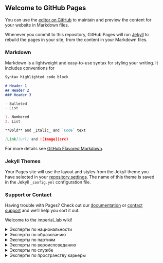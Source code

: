 ## Welcome to GitHub Pages

You can use the [editor on GitHub](https://github.com/lifeisdream/imperial_lab/edit/master/index.md) to maintain and preview the content for your website in Markdown files.

Whenever you commit to this repository, GitHub Pages will run [Jekyll](https://jekyllrb.com/) to rebuild the pages in your site, from the content in your Markdown files.

### Markdown

Markdown is a lightweight and easy-to-use syntax for styling your writing. It includes conventions for

```markdown
Syntax highlighted code block

# Header 1
## Header 2
### Header 3

- Bulleted
- List

1. Numbered
2. List

**Bold** and _Italic_ and `Code` text

[Link](url) and ![Image](src)
```

For more details see [GitHub Flavored Markdown](https://guides.github.com/features/mastering-markdown/).

### Jekyll Themes

Your Pages site will use the layout and styles from the Jekyll theme you have selected in your [repository settings](https://github.com/lifeisdream/imperial_lab/settings). The name of this theme is saved in the Jekyll `_config.yml` configuration file.

### Support or Contact

Having trouble with Pages? Check out our [documentation](https://help.github.com/categories/github-pages-basics/) or [contact support](https://github.com/contact) and we’ll help you sort it out.



Welcome to the imperial_lab wiki!

<details>
<summary>Эксперты по национальности</summary>

русский | казах | еврей | поляк | француз | немец
---|---|---|---|---|---|
|[Баранов](https://github.com/lifeisdream/imperial_lab/wiki/Баранов)|[Букейханов](https://github.com/lifeisdream/imperial_lab/wiki/Букейханов)|[Бронштейн](https://github.com/lifeisdream/imperial_lab/wiki/Бронштейн)|[Волк](https://github.com/lifeisdream/imperial_lab/wiki/Волк)|[Дюжарден](https://github.com/lifeisdream/imperial_lab/wiki/Дюжарден)|[Крафт](https://github.com/lifeisdream/imperial_lab/wiki/Крафт)
|[Васильчиков](https://github.com/lifeisdream/imperial_lab/wiki/Васильчиков)||[Гурвич](https://github.com/lifeisdream/imperial_lab/wiki/Гурвич)|[Галинский](https://github.com/lifeisdream/imperial_lab/wiki/Галинский)||
|[Коншин](https://github.com/lifeisdream/imperial_lab/wiki/Коншин)||[Кроль](https://github.com/lifeisdream/imperial_lab/wiki/Кроль)|[Гижинский](https://github.com/lifeisdream/imperial_lab/wiki/Гижинский)||
||||[Гружевский](https://github.com/lifeisdream/imperial_lab/wiki/Гружевский)||
||||[Дивиш](https://github.com/lifeisdream/imperial_lab/wiki/Дивиш)||
||||[Жилинский](https://github.com/lifeisdream/imperial_lab/wiki/Жилинский)||
||||[Карпович](https://github.com/lifeisdream/imperial_lab/wiki/Карпович)||
||||[Климашевский](https://github.com/lifeisdream/imperial_lab/wiki/Климашевский)||
||||[Кохлевский](https://github.com/lifeisdream/imperial_lab/wiki/Кохлевский)||
||||[Крживицкий](https://github.com/lifeisdream/imperial_lab/wiki/Крживицкий)||
||||[Кублицкий-Пиоттух](https://github.com/lifeisdream/imperial_lab/wiki/Кублицкий-Пиоттух)||
||||[Курковский](https://github.com/lifeisdream/imperial_lab/wiki/Курковский)||
||||[Лисовский](https://github.com/lifeisdream/imperial_lab/wiki/Лисовский)||
||||[Лубны-Герцык](https://github.com/lifeisdream/imperial_lab/wiki/Лубны-Герцык)||
||||[Лыщинский](https://github.com/lifeisdream/imperial_lab/wiki/Лыщинский)||
||||[Михайловский](https://github.com/lifeisdream/imperial_lab/wiki/Михайловский)||
||||[Окулич](https://github.com/lifeisdream/imperial_lab/wiki/Окулич)||
||||[Оношко](https://github.com/lifeisdream/imperial_lab/wiki/Оношко)||
||||[Пиглевский](https://github.com/lifeisdream/imperial_lab/wiki/Пиглевский)||
||||[Ржечицкий](https://github.com/lifeisdream/imperial_lab/wiki/Ржечицкий)||
||||[Родзевич](https://github.com/lifeisdream/imperial_lab/wiki/Родзевич)||
||||[Сборовский](https://github.com/lifeisdream/imperial_lab/wiki/Сборовский)||
||||[Серошевский](https://github.com/lifeisdream/imperial_lab/wiki/Серошевский)||
||||[Станкевич](https://github.com/lifeisdream/imperial_lab/wiki/Станкевич)||
||||[Старычевский](https://github.com/lifeisdream/imperial_lab/wiki/Старычевский)||
||||[Шадзевич](https://github.com/lifeisdream/imperial_lab/wiki/Шадзевич)||
||||[Юхневич](https://github.com/lifeisdream/imperial_lab/wiki/Юхневич)||
</details>

<details>
<summary>Эксперты по образованию</summary>

 *** 


<details>
<summary>Московский университет</summary>

* [Балкашин](https://github.com/lifeisdream/imperial_lab/wiki/Балкашин)
* [Коншин](https://github.com/lifeisdream/imperial_lab/wiki/Коншин) (медицинский факультет) 
* [Глинка](https://github.com/lifeisdream/imperial_lab/wiki/Глинка) (юридический ф-т) 
* [Воропонов](https://github.com/lifeisdream/imperial_lab/wiki/Воропонов) (юридический ф-т) 
* [Куломзин](https://github.com/lifeisdream/imperial_lab/wiki/Куломзин) (юридический ф-т) 
* [Уманец](https://github.com/lifeisdream/imperial_lab/wiki/Уманец) (юридический ф-т) 
* [Успенский](https://github.com/lifeisdream/imperial_lab/wiki/Успенский) (юридический ф-т (не закончил)) 
* [Лубны-Герцык](https://github.com/lifeisdream/imperial_lab/wiki/Лубны-Герцык) (естественное отд., экономическое отделение) 
* [Дорогостайский](https://github.com/lifeisdream/imperial_lab/wiki/Дорогостайский) (естественное отделение физ.-мат. Ф-т) 
</details><details>
<summary>Санкт-Петербургский университет</summary>

* [Романов](https://github.com/lifeisdream/imperial_lab/wiki/Романов) (юридический ф-т) 
* [Дедлов (Кигн)](https://github.com/lifeisdream/imperial_lab/wiki/Дедлов (Кигн)) (Юридический факультет) 
* [Вериго](https://github.com/lifeisdream/imperial_lab/wiki/Вериго) (физ.-мат. Ф-т) 
* [Дорожинский](https://github.com/lifeisdream/imperial_lab/wiki/Дорожинский) (Юридический факультет) 
* [Гурвич](https://github.com/lifeisdream/imperial_lab/wiki/Гурвич)
* [Гинс](https://github.com/lifeisdream/imperial_lab/wiki/Гинс)
* [Гружевский](https://github.com/lifeisdream/imperial_lab/wiki/Гружевский) (курс естественных наук) 
* [Васильчиков](https://github.com/lifeisdream/imperial_lab/wiki/Васильчиков) (юридический ф-т) 
* [Кривошеин](https://github.com/lifeisdream/imperial_lab/wiki/Кривошеин) (юридический ф-т) 
* [Кауфман](https://github.com/lifeisdream/imperial_lab/wiki/Кауфман) (Юридический факультет; магистратура в Московском университете) 
* [Тхоржевский](https://github.com/lifeisdream/imperial_lab/wiki/Тхоржевский) (юридический ф-т) 
* [Клеменц](https://github.com/lifeisdream/imperial_lab/wiki/Клеменц) (физ.-мат. ф-т) 
* [Головачев](https://github.com/lifeisdream/imperial_lab/wiki/Головачев) (юридический ф-т) 
* [Успенский](https://github.com/lifeisdream/imperial_lab/wiki/Успенский) (юридический ф-т (не закончил)) 
* [Буссе](https://github.com/lifeisdream/imperial_lab/wiki/Буссе) (физ-мат. Ф-т) 
* [Сувчинский](https://github.com/lifeisdream/imperial_lab/wiki/Сувчинский) (юридический ф-т) 
* [Зверев](https://github.com/lifeisdream/imperial_lab/wiki/Зверев)
* [Кублицкий-Пиоттух](https://github.com/lifeisdream/imperial_lab/wiki/Кублицкий-Пиоттух) (юридический ф-т) 
</details><details>
<summary>Варшавский университет</summary>

* [Новомбергский](https://github.com/lifeisdream/imperial_lab/wiki/Новомбергский)
* [Жебровский](https://github.com/lifeisdream/imperial_lab/wiki/Жебровский)
</details><details>
<summary>Казанский университет</summary>

* [Клеменц](https://github.com/lifeisdream/imperial_lab/wiki/Клеменц) (физ.-мат. ф-т) 
* [Поплавский](https://github.com/lifeisdream/imperial_lab/wiki/Поплавский) (естественное отделение физ.-мат. Ф-т) 
* [Баранов](https://github.com/lifeisdream/imperial_lab/wiki/Баранов) (естественное отделение физ.-мат. Ф-т) 
</details><details>
<summary>Томский университет</summary>

* [Нагнибеда](https://github.com/lifeisdream/imperial_lab/wiki/Нагнибеда) (с 1908, юр. Фак) 
* [Кокоулин](https://github.com/lifeisdream/imperial_lab/wiki/Кокоулин) (медицинский ф-т) 
</details><details>
<summary>Академия Генерального штаба</summary>

* [Попов](https://github.com/lifeisdream/imperial_lab/wiki/Попов)
</details><details>
<summary>Кадетский корпус</summary>

* [Гейнс](https://github.com/lifeisdream/imperial_lab/wiki/Гейнс) (Академия Генерального штаба (до 1865)) 
* [Цитович](https://github.com/lifeisdream/imperial_lab/wiki/Цитович) (Военная академия) 
</details><details>
<summary>Духовная академия</summary>

* [Похилевич](https://github.com/lifeisdream/imperial_lab/wiki/Похилевич)
</details><details>
<summary>Духовная семинария</summary>

* [Трегубов](https://github.com/lifeisdream/imperial_lab/wiki/Трегубов)
* [Нагнибеда](https://github.com/lifeisdream/imperial_lab/wiki/Нагнибеда) (Полтавская духовная семинария) 
* [Кокоулин](https://github.com/lifeisdream/imperial_lab/wiki/Кокоулин) (Иркутская) 
</details><details>
<summary>Археологический институт</summary>

* [Крафт](https://github.com/lifeisdream/imperial_lab/wiki/Крафт)
</details><details>
<summary>Технические институты / Том. Тех. Ин-т</summary>

* [Поплавский](https://github.com/lifeisdream/imperial_lab/wiki/Поплавский) (горное отделение Томского технологического ин-та) 
</details><details>
<summary>Медицинские и ветеринарные институты</summary>

* [Чудновский](https://github.com/lifeisdream/imperial_lab/wiki/Чудновский) (Медико-хирургическая академия (СПб)) 
* [Гурвич](https://github.com/lifeisdream/imperial_lab/wiki/Гурвич)
</details><details>
<summary>Сельскохозяйственные и лесные институты (академии)</summary>

* [Чермак](https://github.com/lifeisdream/imperial_lab/wiki/Чермак) (Петровская земледельческая академия) 
* [Букейханов](https://github.com/lifeisdream/imperial_lab/wiki/Букейханов) (Омское техническое училище) 
* [Скалозубов](https://github.com/lifeisdream/imperial_lab/wiki/Скалозубов) (Петровская зем. И лес. Академия в Москве) 
* [Александровский](https://github.com/lifeisdream/imperial_lab/wiki/Александровский) (Ново-Александровский сх институт) 
* [Добецкий](https://github.com/lifeisdream/imperial_lab/wiki/Добецкий) (3 курса после 1927) 
* [Агроскин](https://github.com/lifeisdream/imperial_lab/wiki/Агроскин) (г. Горки, землеустроительный ф-т; СибАКа Омск) 
* [Агроскин](https://github.com/lifeisdream/imperial_lab/wiki/Агроскин) (Белорусская сх академия) 
* [Гауэнштейн](https://github.com/lifeisdream/imperial_lab/wiki/Гауэнштейн) (Петровско-Разумовская сх академия, Лесная академия в Германии) 
* [Кокоулин](https://github.com/lifeisdream/imperial_lab/wiki/Кокоулин) (Пг лесной ин-т) 
</details><details>
<summary>Гимназия</summary>

* [Ядринцев](https://github.com/lifeisdream/imperial_lab/wiki/Ядринцев) (вольнослушатель Санкт-Петербургского университета) 
* [Серошевский](https://github.com/lifeisdream/imperial_lab/wiki/Серошевский)
</details><details>
<summary>Землемерное училище</summary>

* [Седельников](https://github.com/lifeisdream/imperial_lab/wiki/Седельников) (Уфимское землемерное училище) 
</details><details>
<summary>Институт инженеров путей сообщения</summary>

* [Астырев](https://github.com/lifeisdream/imperial_lab/wiki/Астырев)
</details><details>
<summary>Демидовский юридический лицей</summary>

* [Гурвич](https://github.com/lifeisdream/imperial_lab/wiki/Гурвич)
</details><details>
<summary>Военные училища</summary>

* [Лыкошин](https://github.com/lifeisdream/imperial_lab/wiki/Лыкошин) (Павловское военное училище) 
* [Попов](https://github.com/lifeisdream/imperial_lab/wiki/Попов)
</details><details>
<summary>Горное училище</summary>

* [Арцишевский](https://github.com/lifeisdream/imperial_lab/wiki/Арцишевский) (Барнаульское окружное горное училище) 
</details><details>
<summary>Курсы при губернской чертежной</summary>

* [Здзеховский](https://github.com/lifeisdream/imperial_lab/wiki/Здзеховский)
* [Бронштейн](https://github.com/lifeisdream/imperial_lab/wiki/Бронштейн) (при забайкальской обл. чертежной) 
</details><details>
<summary>Городское трехклассное училище</summary>

* [Дорожинский](https://github.com/lifeisdream/imperial_lab/wiki/Дорожинский) (Виленское) 
</details><details>
<summary>Политехнические курсы</summary>

* [Зембицкий](https://github.com/lifeisdream/imperial_lab/wiki/Зембицкий) (СП политехнические курсы Шуммера) 
</details><details>
<summary>Горный институт</summary>

* [Сборовский](https://github.com/lifeisdream/imperial_lab/wiki/Сборовский) (Горный институт имп. Екатерины II СПб.) 
</details><details>
<summary>Земледельческие / земельные училища</summary>

* [Биллевич](https://github.com/lifeisdream/imperial_lab/wiki/Биллевич) (Казанское зем. Училище) 
* [Верниковский](https://github.com/lifeisdream/imperial_lab/wiki/Верниковский) (Уфимское) 
</details><details>
<summary>Юрьевский университет</summary>

* [Нагнибеда](https://github.com/lifeisdream/imperial_lab/wiki/Нагнибеда) (юр.фак) 
</details><details>
<summary>Берлинский университет</summary>

* [Новомбергский](https://github.com/lifeisdream/imperial_lab/wiki/Новомбергский)
</details><details>
<summary>Геттингенский университет</summary>

* [Новомбергский](https://github.com/lifeisdream/imperial_lab/wiki/Новомбергский)
</details><details>
<summary>Тюбенгенский университет</summary>

* [Новомбергский](https://github.com/lifeisdream/imperial_lab/wiki/Новомбергский)
</details><details>
<summary>Реальное училище</summary>

* [Петров](https://github.com/lifeisdream/imperial_lab/wiki/Петров)
* [Поплавский](https://github.com/lifeisdream/imperial_lab/wiki/Поплавский) (Томское реальное училище) 
</details><details>
<summary>Политехнический институт</summary>

* [Петров](https://github.com/lifeisdream/imperial_lab/wiki/Петров) (Санкт-Петербургский, экономическое отделение) 
</details><details>
<summary>Киевский университет</summary>

* [Романов](https://github.com/lifeisdream/imperial_lab/wiki/Романов) (юридический ф-т) 
</details><details>
<summary>Императорское училище правоведения</summary>

* [Савич](https://github.com/lifeisdream/imperial_lab/wiki/Савич)
</details><details>
<summary>Казанский университет</summary>

* [Клеменц](https://github.com/lifeisdream/imperial_lab/wiki/Клеменц) (физ.-мат. ф-т) 
* [Поплавский](https://github.com/lifeisdream/imperial_lab/wiki/Поплавский) (естественное отделение физ.-мат. Ф-т) 
* [Баранов](https://github.com/lifeisdream/imperial_lab/wiki/Баранов) (естественное отделение физ.-мат. Ф-т) 
</details><details>
<summary>Новороссийский университет</summary>

* [Кроль](https://github.com/lifeisdream/imperial_lab/wiki/Кроль) (юридический ф-т) 
</details><details>
<summary>Горы-горецкие землемерные-таксаторские классы</summary>

* [Августовский](https://github.com/lifeisdream/imperial_lab/wiki/Августовский)
* [Варпаховский](https://github.com/lifeisdream/imperial_lab/wiki/Варпаховский)
</details><details>
<summary>Императорский Александровский лицей</summary>

* [Татищев](https://github.com/lifeisdream/imperial_lab/wiki/Татищев)
</details><details>
<summary>Казанская центральная крещестко-татарская школа</summary>

* [Елисеев](https://github.com/lifeisdream/imperial_lab/wiki/Елисеев)
</details><details>
<summary>Казанская (инородческая) учительская семинария</summary>

* [Елисеев](https://github.com/lifeisdream/imperial_lab/wiki/Елисеев)
</details><details>
<summary>Миссионерские курсы при Казанской духовной академи</summary>

* [Елисеев](https://github.com/lifeisdream/imperial_lab/wiki/Елисеев)
</details><details>
<summary>Духовное училище</summary>

* [Попов](https://github.com/lifeisdream/imperial_lab/wiki/Попов)
</details></details>

<details>
<summary>Эксперты по партиям</summary>

 *** 


<details>
<summary>Народная воля</summary>

* [Гауэнштейн](https://github.com/lifeisdream/imperial_lab/wiki/Гауэнштейн)
</details><details>
<summary>Чайковцы</summary>

* [Клеменц](https://github.com/lifeisdream/imperial_lab/wiki/Клеменц)
</details><details>
<summary>Народные социалисты</summary>

* [Петров](https://github.com/lifeisdream/imperial_lab/wiki/Петров)
</details><details>
<summary>Областники</summary>

* [Петров](https://github.com/lifeisdream/imperial_lab/wiki/Петров)
* [Гинс](https://github.com/lifeisdream/imperial_lab/wiki/Гинс)
</details><details>
<summary>РСДРП</summary>

* [Юрцовский](https://github.com/lifeisdream/imperial_lab/wiki/Юрцовский) (1917) 
* [Галинский](https://github.com/lifeisdream/imperial_lab/wiki/Галинский) (с 1905) 
</details><details>
<summary>ПСР</summary>

* [Швецов](https://github.com/lifeisdream/imperial_lab/wiki/Швецов)
</details><details>
<summary>Конституционно-демократическая</summary>

* [Скалозубов](https://github.com/lifeisdream/imperial_lab/wiki/Скалозубов)
* [Виноградов](https://github.com/lifeisdream/imperial_lab/wiki/Виноградов)
</details><details>
<summary>Правый центр (1917 - )</summary>

* [Кривошеин](https://github.com/lifeisdream/imperial_lab/wiki/Кривошеин)
* [Тхоржевский](https://github.com/lifeisdream/imperial_lab/wiki/Тхоржевский)
</details><details>
<summary>Союз 17 октября</summary>

* [Трегубов](https://github.com/lifeisdream/imperial_lab/wiki/Трегубов)
* [Голицын](https://github.com/lifeisdream/imperial_lab/wiki/Голицын)
* [Сувчинский](https://github.com/lifeisdream/imperial_lab/wiki/Сувчинский)
</details><details>
<summary>ВКП (б)</summary>

* [Добецкий](https://github.com/lifeisdream/imperial_lab/wiki/Добецкий)
</details><details>
<summary>Союз политических ссыльных</summary>

* [Галинский](https://github.com/lifeisdream/imperial_lab/wiki/Галинский)
</details><details>
<summary>Беспартиен</summary>

* [Баранов](https://github.com/lifeisdream/imperial_lab/wiki/Баранов)
</details></details>

<details>
<summary>Эксперты по вероисповеданию</summary>

православный | католик
---|---|
|[Бржезинский](https://github.com/lifeisdream/imperial_lab/wiki/Бржезинский)|[Августовский](https://github.com/lifeisdream/imperial_lab/wiki/Августовский)
|[Варпаховский](https://github.com/lifeisdream/imperial_lab/wiki/Варпаховский)|[Вериго](https://github.com/lifeisdream/imperial_lab/wiki/Вериго)
|[Васильчиков](https://github.com/lifeisdream/imperial_lab/wiki/Васильчиков)|[Дорожинский](https://github.com/lifeisdream/imperial_lab/wiki/Дорожинский)
|[Дорожинский](https://github.com/lifeisdream/imperial_lab/wiki/Дорожинский)|[Жебровский](https://github.com/lifeisdream/imperial_lab/wiki/Жебровский)
|[Здзеховский](https://github.com/lifeisdream/imperial_lab/wiki/Здзеховский)|[Зембицкий](https://github.com/lifeisdream/imperial_lab/wiki/Зембицкий)
|[Сувчинский](https://github.com/lifeisdream/imperial_lab/wiki/Сувчинский)|
</details>

<details>
<summary>Эксперты по службе</summary>

 *** 


<details>
<summary>Переселенческое управление РИ</summary>

* [Дедлов (Кигн)](https://github.com/lifeisdream/imperial_lab/wiki/Дедлов (Кигн))
* [Глинка](https://github.com/lifeisdream/imperial_lab/wiki/Глинка) (начальник ПУ) 
* [Кривошеин](https://github.com/lifeisdream/imperial_lab/wiki/Кривошеин) (с 1891 пом. нач. ПУ, с 1902 - и.д. нач. ПУ, с 1904 нач. ПУ) 
* [Романов](https://github.com/lifeisdream/imperial_lab/wiki/Романов) (5 отд ПУ) 
* [Станкевич](https://github.com/lifeisdream/imperial_lab/wiki/Станкевич) (пом. руководителя ПУ) 
* [Яхонтов](https://github.com/lifeisdream/imperial_lab/wiki/Яхонтов) (пом. Нач. ПУ) 
* [Чиркин](https://github.com/lifeisdream/imperial_lab/wiki/Чиркин) (начальник ПУ 1916 - 1917) 
* [Сувчинский](https://github.com/lifeisdream/imperial_lab/wiki/Сувчинский)
</details><details>
<summary>Земский отдел МВД</summary>

* [Дедлов (Кигн)](https://github.com/lifeisdream/imperial_lab/wiki/Дедлов (Кигн))
* [Крафт](https://github.com/lifeisdream/imperial_lab/wiki/Крафт)
* [Кривошеин](https://github.com/lifeisdream/imperial_lab/wiki/Кривошеин) (с 1887, 1891 и.д. делопроизводителя Земского отдела МВД, столоначальник) 
* [Савич](https://github.com/lifeisdream/imperial_lab/wiki/Савич) (управ. земским отделом МВД) 
* [Риттих](https://github.com/lifeisdream/imperial_lab/wiki/Риттих) (ст. помощник делопроизводителя) 
* [Сувчинский](https://github.com/lifeisdream/imperial_lab/wiki/Сувчинский)
</details><details>
<summary>МГИ /МЗиГИ/МЗ</summary>

* [Кауфман](https://github.com/lifeisdream/imperial_lab/wiki/Кауфман)
* [Гинс](https://github.com/lifeisdream/imperial_lab/wiki/Гинс) (1910, 1917) 
* [Васильчиков](https://github.com/lifeisdream/imperial_lab/wiki/Васильчиков) (Комиссия для исследования положения сельского хозяйства и сельской производительности в России при МГИ) 
* [Куломзин](https://github.com/lifeisdream/imperial_lab/wiki/Куломзин) (товарищ МГИ) 
* [Тхоржевский](https://github.com/lifeisdream/imperial_lab/wiki/Тхоржевский) (с 1906; управляющий канцелярией МЗ) 
* [Риттих](https://github.com/lifeisdream/imperial_lab/wiki/Риттих) (Министр) 
* [Кублицкий-Пиоттух](https://github.com/lifeisdream/imperial_lab/wiki/Кублицкий-Пиоттух) (с 1904 директор Департамента государственных земельных имуществ; 1905 - 1914 Лесной департамент) 
* [Жилинский](https://github.com/lifeisdream/imperial_lab/wiki/Жилинский) (член совета МГИ, управляющий отделом зем. Улучшений МГИ) 
</details><details>
<summary>Главное управление землеустройства и земледелия</summary>

* [Глинка](https://github.com/lifeisdream/imperial_lab/wiki/Глинка) (тов. главноупр. ЗиЗ) 
* [Кривошеин](https://github.com/lifeisdream/imperial_lab/wiki/Кривошеин) (с 1905 тов. Главноуправляющего землеустройством и земледелием, с 1908 Главноуправляющий землеустройством и земледелием) 
</details><details>
<summary>Переселенческие, землеустроительные, поземельно-устроительные партии</summary>

* [Лавановский](https://github.com/lifeisdream/imperial_lab/wiki/Лавановский) (Зав. Петропавловсим ПП) 
* [Дорожинский](https://github.com/lifeisdream/imperial_lab/wiki/Дорожинский)
* [Сборовский](https://github.com/lifeisdream/imperial_lab/wiki/Сборовский) (производитель работ Томский район) 
* [Биллевич](https://github.com/lifeisdream/imperial_lab/wiki/Биллевич) (непр. Член, председатель Красноуфимской землеустроительной комиссии) 
* [Верниковский](https://github.com/lifeisdream/imperial_lab/wiki/Верниковский) (Томский поземельно-устроительный отряд: топограф, начальник съемочного отделения;) 
* [фон Штейн](https://github.com/lifeisdream/imperial_lab/wiki/фон Штейн) (Зав. Пер. делом в Акмолинском районе) 
* [Александровский](https://github.com/lifeisdream/imperial_lab/wiki/Александровский) (Том., Тоб., районы) 
* [Грудинин](https://github.com/lifeisdream/imperial_lab/wiki/Грудинин) (Зав. Красноярской ПУП) 
* [Зембицкий](https://github.com/lifeisdream/imperial_lab/wiki/Зембицкий) (топограф Семиреченской временной партии для заготовления переселенческих участков; зав. Водворением в Петропавл. Уезде; зав. Перес. Делом Атбасарского уезда) 
* [Добецкий](https://github.com/lifeisdream/imperial_lab/wiki/Добецкий) (заведующий Омской ПП, 1928) 
* [Кордо](https://github.com/lifeisdream/imperial_lab/wiki/Кордо) (зам. Зав. Омской ПП, 1928) 
* [Агроскин](https://github.com/lifeisdream/imperial_lab/wiki/Агроскин)
* [Агроскин](https://github.com/lifeisdream/imperial_lab/wiki/Агроскин) (зав. Мелиоративной частью Омской ПП) 
* [Гауэнштейн](https://github.com/lifeisdream/imperial_lab/wiki/Гауэнштейн) (Инструктор по лесорасчистке Омской ПП) 
* [Кокоулин](https://github.com/lifeisdream/imperial_lab/wiki/Кокоулин) (производитель работ) 
* [Баранов](https://github.com/lifeisdream/imperial_lab/wiki/Баранов) (Омская ПП, 1926) 
</details><details>
<summary>Главное управление Западной Сибири</summary>

* [Балкашин](https://github.com/lifeisdream/imperial_lab/wiki/Балкашин) (канцелярия московского генерал-губернатора; помощник директора Демидовского юридического лицея; русский консул в Чугучаке) 
* [Ядринцев](https://github.com/lifeisdream/imperial_lab/wiki/Ядринцев)
</details><details>
<summary>Главное управление Восточной Сибири</summary>

* [Буссе](https://github.com/lifeisdream/imperial_lab/wiki/Буссе) (ЧОП) 
</details><details>
<summary>Губернское правление</summary>

* [Новомбергский](https://github.com/lifeisdream/imperial_lab/wiki/Новомбергский)
</details><details>
<summary>Статистические комитеты / отделы/ партии/бюро</summary>

* [Похилевич](https://github.com/lifeisdream/imperial_lab/wiki/Похилевич)
* [Ядринцев](https://github.com/lifeisdream/imperial_lab/wiki/Ядринцев) (зав. статистическим отделом управления АГО, 1894) 
* [Астырев](https://github.com/lifeisdream/imperial_lab/wiki/Астырев) (Иркутский губернский статистический комитет) 
* [Нагнибеда](https://github.com/lifeisdream/imperial_lab/wiki/Нагнибеда) (зав. Стат. Партией Томского переселенческого района; с 1920 зав. Том. Губ. Стат. Бюро) 
* [Петров](https://github.com/lifeisdream/imperial_lab/wiki/Петров) (Акмолинского ПР) 
* [Бронштейн](https://github.com/lifeisdream/imperial_lab/wiki/Бронштейн) (Забгуб.стат. бюро (демографическая перепись); чертежник забгубземуправлении) 
* [Швецов](https://github.com/lifeisdream/imperial_lab/wiki/Швецов)
* [Скалозубов](https://github.com/lifeisdream/imperial_lab/wiki/Скалозубов) (зав. Перм. Стат. Бюро) 
* [Зверев](https://github.com/lifeisdream/imperial_lab/wiki/Зверев) (С 1895 г. Барнаул; 1922 Том. Губ. Стат. Бюро) 
</details><details>
<summary>Войсковое хозяйственное правление</summary>

* [Остафьев](https://github.com/lifeisdream/imperial_lab/wiki/Остафьев)
</details><details>
<summary>Государственная дума</summary>

* [Вощинин](https://github.com/lifeisdream/imperial_lab/wiki/Вощинин) (делопроизводитель Государственной думы) 
* [Трегубов](https://github.com/lifeisdream/imperial_lab/wiki/Трегубов)
* [Коншин](https://github.com/lifeisdream/imperial_lab/wiki/Коншин) (депутат Государственной думы Российской империи I и II созывов от Семипалатинской области) 
* [Седельников](https://github.com/lifeisdream/imperial_lab/wiki/Седельников) (служил в течение 7 лет землемером на окраинах и два года статистиком по исследованию киргизской степи; депутат Государственной думы Российской империи I созыва от Оренбургского казачьего войска) 
* [Щербина](https://github.com/lifeisdream/imperial_lab/wiki/Щербина) (от Кубанской области, казачья группа) 
* [Скалозубов](https://github.com/lifeisdream/imperial_lab/wiki/Скалозубов) (II, III от Тобольской губернии) 
* [Голицын](https://github.com/lifeisdream/imperial_lab/wiki/Голицын)
* [Сувчинский](https://github.com/lifeisdream/imperial_lab/wiki/Сувчинский)
</details><details>
<summary>Императорское Русское географическое общество / РГО</summary>

* [Головачев](https://github.com/lifeisdream/imperial_lab/wiki/Головачев) (руководитель читинского отделения РГО) 
* [Гейнс](https://github.com/lifeisdream/imperial_lab/wiki/Гейнс) (Одесский градоначальник, Казанский губернатор) 
* [Цитович](https://github.com/lifeisdream/imperial_lab/wiki/Цитович)
* [Ядринцев](https://github.com/lifeisdream/imperial_lab/wiki/Ядринцев)
* [Сборовский](https://github.com/lifeisdream/imperial_lab/wiki/Сборовский)
* [Куломзин](https://github.com/lifeisdream/imperial_lab/wiki/Куломзин)
* [Крафт](https://github.com/lifeisdream/imperial_lab/wiki/Крафт) (Якутский отдел) 
* [Станкевич](https://github.com/lifeisdream/imperial_lab/wiki/Станкевич) (ЗСО) 
* [Швецов](https://github.com/lifeisdream/imperial_lab/wiki/Швецов)
* [Григорьев](https://github.com/lifeisdream/imperial_lab/wiki/Григорьев) (председатель Красноярского подотдела ВСО ИРГО) 
* [Кублицкий-Пиоттух](https://github.com/lifeisdream/imperial_lab/wiki/Кублицкий-Пиоттух)
* [Баранов](https://github.com/lifeisdream/imperial_lab/wiki/Баранов) (ЗСО РГО) 
* [Дорогостайский](https://github.com/lifeisdream/imperial_lab/wiki/Дорогостайский)
</details><details>
<summary>Императорское общество любителей естествознания и этнографии</summary>

* [Гейнс](https://github.com/lifeisdream/imperial_lab/wiki/Гейнс)
</details><details>
<summary>Экспедиции </summary>

* [Щербина](https://github.com/lifeisdream/imperial_lab/wiki/Щербина) (зав. Экспедицией по исследованию степных областей) 
* [Чермак](https://github.com/lifeisdream/imperial_lab/wiki/Чермак) (Экспедиция Ф.А. Щербины) 
* [Рубинский](https://github.com/lifeisdream/imperial_lab/wiki/Рубинский) (Камчатская экспедиция Переселенческого управления (1908 - 1910)) 
* [Клеменц](https://github.com/lifeisdream/imperial_lab/wiki/Клеменц) (по изучению района Восточного Алтая и Западных Саян) 
* [Кроль](https://github.com/lifeisdream/imperial_lab/wiki/Кроль) (экспедиция по исследованию землевладения и землепользования в Забайкальской области под рук. А.Н. Куломзина) 
* [Головачев](https://github.com/lifeisdream/imperial_lab/wiki/Головачев) (экспедиция Куломзина по исследованию землеустройства и земельных отношений) 
* [Сборовский](https://github.com/lifeisdream/imperial_lab/wiki/Сборовский) (Э. для экономического исследования степных областей 1899-1900; почвенно-ботаническая э., 1912) 
* [Жилинский](https://github.com/lifeisdream/imperial_lab/wiki/Жилинский) (Экспедиция по орошению Юга, Особая экспедиция в степные районы под рук. Докучаева (1891 - 1895), Экспедиция по исследованию источников главнейших рек Европейской России под руководством А. А. Тилло (1894—1899)) 
* [Кокоулин](https://github.com/lifeisdream/imperial_lab/wiki/Кокоулин) (Начальник почвенно-ботанической экспедиции) 
* [Баранов](https://github.com/lifeisdream/imperial_lab/wiki/Баранов) (1911 - 12 экспедиция по предложению Белебеевского земства; 1920 почвенно-ботаническая экспедиция по Западно-Сибирской лесостепи; 1930-31 почвенно-агр. Отряд в МНР) 
* [Дорогостайский](https://github.com/lifeisdream/imperial_lab/wiki/Дорогостайский)
* [Попов](https://github.com/lifeisdream/imperial_lab/wiki/Попов)
</details><details>
<summary>Генерал-губернатор</summary>

* [Крафт](https://github.com/lifeisdream/imperial_lab/wiki/Крафт)
* [Шмидт](https://github.com/lifeisdream/imperial_lab/wiki/Шмидт) (Степной генерал-губернатор) 
</details><details>
<summary>Губернатор</summary>

* [Крафт](https://github.com/lifeisdream/imperial_lab/wiki/Крафт)
* [Цитович](https://github.com/lifeisdream/imperial_lab/wiki/Цитович)
</details><details>
<summary>ПУ при Наркомате земледелия</summary>

* [Соловьев](https://github.com/lifeisdream/imperial_lab/wiki/Соловьев) (зав. Врачебно-питательным пунктом) 
</details><details>
<summary>Межевая партия</summary>

* [Арцишевский](https://github.com/lifeisdream/imperial_lab/wiki/Арцишевский) (Уссурийская, землемер высшего оклада) 
</details><details>
<summary>Губернское по крестьянским делам присутствие</summary>

* [Здзеховский](https://github.com/lifeisdream/imperial_lab/wiki/Здзеховский) (Келецкое губ. По кр. Делам Присутствие, землемер) 
</details><details>
<summary>Императорское Московское общество сельского хозяйства</summary>

* [Сборовский](https://github.com/lifeisdream/imperial_lab/wiki/Сборовский) (Омский отдел) 
* [Головачев](https://github.com/lifeisdream/imperial_lab/wiki/Головачев) (Красноярский отдел) 
* [Дуров](https://github.com/lifeisdream/imperial_lab/wiki/Дуров) (Томский отдел) 
* [Станкевич](https://github.com/lifeisdream/imperial_lab/wiki/Станкевич) (Омское отделение) 
* [Григорьев](https://github.com/lifeisdream/imperial_lab/wiki/Григорьев) (Красноярский отдел) 
* [Духович](https://github.com/lifeisdream/imperial_lab/wiki/Духович) (Томский отдел) 
</details><details>
<summary>Горное управление</summary>

* [Сборовский](https://github.com/lifeisdream/imperial_lab/wiki/Сборовский) (Томское ГУ, отводчик площадей) 
</details><details>
<summary>Музеи</summary>

* [Биллевич](https://github.com/lifeisdream/imperial_lab/wiki/Биллевич) (Естественно-научный музей при Парабельском опытном поле; (Заведующий Нарымским окружным музеем краеведения)) 
* [Головачев](https://github.com/lifeisdream/imperial_lab/wiki/Головачев) (руководитель читинского краеведческого музея (1904 - 1914)) 
</details><details>
<summary>Землеотводные и ПУ отделами переселенческого управления</summary>

* [Верниковский](https://github.com/lifeisdream/imperial_lab/wiki/Верниковский) (врио  зав. Землеотводными и ПУ отделами переселенческого управления, 1917) 
</details><details>
<summary>Районное переселенческое управление</summary>

* [Рубинский](https://github.com/lifeisdream/imperial_lab/wiki/Рубинский) (заведующий Никольск-Уссурийским пер. подрайоном; зав. Перес. Делом в Амурском районе) 
* [Петров](https://github.com/lifeisdream/imperial_lab/wiki/Петров) (Томское РПУ) 
* [Гружевский](https://github.com/lifeisdream/imperial_lab/wiki/Гружевский) (производитель работ, зав. подрайоном, зав. водворением перес. ПУ Иркутского района, переселенческий агент) 
* [Бронштейн](https://github.com/lifeisdream/imperial_lab/wiki/Бронштейн) (практикант, пом. Землемера) 
* [Юрцовский](https://github.com/lifeisdream/imperial_lab/wiki/Юрцовский) (производство сх переписи при Тоб. ПУ (1916 - 1917).) 
* [Варпаховский](https://github.com/lifeisdream/imperial_lab/wiki/Варпаховский) (Южно-Уссурийское ПУ, землемер, ст. землемер;) 
* [Кокоулин](https://github.com/lifeisdream/imperial_lab/wiki/Кокоулин) (Помощник зав. Ирк. Перес. Районом) 
</details><details>
<summary>Сибирский институт сельского хозяйства и лесоводста / ОмСХИ</summary>

* [Нагнибеда](https://github.com/lifeisdream/imperial_lab/wiki/Нагнибеда)
* [Баранов](https://github.com/lifeisdream/imperial_lab/wiki/Баранов) (1920 - 1929 зав. Каф. Экологии и географии растений) 
* [Дорогостайский](https://github.com/lifeisdream/imperial_lab/wiki/Дорогостайский)
</details><details>
<summary>Омское сельскохозяйственное училище</summary>

* [Петров](https://github.com/lifeisdream/imperial_lab/wiki/Петров) (с 1915) 
</details><details>
<summary>Омский политехнический институт</summary>

* [Петров](https://github.com/lifeisdream/imperial_lab/wiki/Петров)
* [Гинс](https://github.com/lifeisdream/imperial_lab/wiki/Гинс)
</details><details>
<summary>Отдел земледелия и колонизации ЗС комиссариата</summary>

* [Петров](https://github.com/lifeisdream/imperial_lab/wiki/Петров) (заведующий) 
</details><details>
<summary>Министерство земледелия Временного Сибирского правительства</summary>

* [Петров](https://github.com/lifeisdream/imperial_lab/wiki/Петров) (управляющий) 
</details><details>
<summary>Министерство земледелия при Колчаке</summary>

* [Петров](https://github.com/lifeisdream/imperial_lab/wiki/Петров) (министр) 
</details><details>
<summary>Сибирская (ЗС) краевая плановая комиссия</summary>

* [Александровский](https://github.com/lifeisdream/imperial_lab/wiki/Александровский) (С 1926 консультант сх секции) 
</details><details>
<summary>Санкт-Петербургское собрание сельских хозяев</summary>

* [Васильчиков](https://github.com/lifeisdream/imperial_lab/wiki/Васильчиков)
</details><details>
<summary>Комитет Сибирской железной дороги</summary>

* [Куломзин](https://github.com/lifeisdream/imperial_lab/wiki/Куломзин) (управляющий делами; председатель Подготовительной комиссии КСЖД) 
</details><details>
<summary>Комитет министров</summary>

* [Куломзин](https://github.com/lifeisdream/imperial_lab/wiki/Куломзин) (канцелярия КМ с 1868) 
* [Тхоржевский](https://github.com/lifeisdream/imperial_lab/wiki/Тхоржевский) (в канцелярии  КМ) 
</details><details>
<summary>Русское историческое общество</summary>

* [Куломзин](https://github.com/lifeisdream/imperial_lab/wiki/Куломзин) (пом. председателя РИО) 
</details><details>
<summary>Государственный совет</summary>

* [Куломзин](https://github.com/lifeisdream/imperial_lab/wiki/Куломзин) (с 1902 член ГС; 1915 - 1917 - председатель ГС) 
</details><details>
<summary>Правительство Юга России</summary>

* [Глинка](https://github.com/lifeisdream/imperial_lab/wiki/Глинка) (управляющий земледелием) 
* [Кривошеин](https://github.com/lifeisdream/imperial_lab/wiki/Кривошеин) (председатель правительства) 
</details><details>
<summary>Особое совещание по нуждам сельскохозяйственной промышленности</summary>

* [Тхоржевский](https://github.com/lifeisdream/imperial_lab/wiki/Тхоржевский)
* [Станкевич](https://github.com/lifeisdream/imperial_lab/wiki/Станкевич) (Акмолинский комитет) 
</details><details>
<summary>Комитет по заселению ДВ</summary>

* [Глинка](https://github.com/lifeisdream/imperial_lab/wiki/Глинка)
</details><details>
<summary>Общество любителей естествознания, антропологии и этнографии при МУ</summary>

* [Клеменц](https://github.com/lifeisdream/imperial_lab/wiki/Клеменц)
</details><details>
<summary>Общество изучения Амура</summary>

* [Буссе](https://github.com/lifeisdream/imperial_lab/wiki/Буссе) (Учредитель, председатель) 
</details><details>
<summary>Хабаровский съезд сведущих людей</summary>

* [Буссе](https://github.com/lifeisdream/imperial_lab/wiki/Буссе)
</details><details>
<summary>Чиновник особых поручений</summary>

* [Чарушин](https://github.com/lifeisdream/imperial_lab/wiki/Чарушин)
* [Балкашин](https://github.com/lifeisdream/imperial_lab/wiki/Балкашин) (С 1875 по 1882 при ГУЗС) 
* [Дорожинский](https://github.com/lifeisdream/imperial_lab/wiki/Дорожинский) (ЧОП 7 кл.) 
* [Шуман](https://github.com/lifeisdream/imperial_lab/wiki/Шуман) (ЧОП 5 кл. при ГУЗиЗ) 
* [Хворостанский](https://github.com/lifeisdream/imperial_lab/wiki/Хворостанский) (ЧОП 7 кл.,) 
* [Татищев](https://github.com/lifeisdream/imperial_lab/wiki/Татищев) (ЧОП 5 кл. при ПУ) 
* [Кокоулин](https://github.com/lifeisdream/imperial_lab/wiki/Кокоулин) (ЧОП 5 кл при ПУ) 
* [Архипов](https://github.com/lifeisdream/imperial_lab/wiki/Архипов)
* [Бржезинский](https://github.com/lifeisdream/imperial_lab/wiki/Бржезинский) (ЧОП 8 кл. при ПУ) 
* [Дуров](https://github.com/lifeisdream/imperial_lab/wiki/Дуров)
* [Ваганов](https://github.com/lifeisdream/imperial_lab/wiki/Ваганов)
* [Станкевич](https://github.com/lifeisdream/imperial_lab/wiki/Станкевич) (в Кургане для содецствия крестьянам) 
* [Половцев-мл.](https://github.com/lifeisdream/imperial_lab/wiki/Половцев-мл.)
* [Риттих](https://github.com/lifeisdream/imperial_lab/wiki/Риттих) (ЧОП при ПУ) 
* [Молодых](https://github.com/lifeisdream/imperial_lab/wiki/Молодых) (ЧОП по перес. Делам при Ирк. Г-г) 
* [Сувчинский](https://github.com/lifeisdream/imperial_lab/wiki/Сувчинский) (при МВД) 
</details><details>
<summary>Общество любителей исследования Алтая</summary>

* [Швецов](https://github.com/lifeisdream/imperial_lab/wiki/Швецов) (инициатор и руководитель) 
* [Зверев](https://github.com/lifeisdream/imperial_lab/wiki/Зверев)
* [Кублицкий-Пиоттух](https://github.com/lifeisdream/imperial_lab/wiki/Кублицкий-Пиоттух)
</details><details>
<summary>Государственного колонизационного научно-исследовательского института</summary>

* [Лубны-Герцык](https://github.com/lifeisdream/imperial_lab/wiki/Лубны-Герцык) (отд. Миграционных и колонизационных процессов) 
</details><details>
<summary>Миссионер РПЦ</summary>

* [Елисеев](https://github.com/lifeisdream/imperial_lab/wiki/Елисеев)
</details><details>
<summary>Крестьянский начальник</summary>

* [Варпаховский](https://github.com/lifeisdream/imperial_lab/wiki/Варпаховский) (Посьетский участок) 
</details><details>
<summary>Сибирское общество техников</summary>

* [Галинский](https://github.com/lifeisdream/imperial_lab/wiki/Галинский)
</details><details>
<summary>Комиссия М.С. Каханова</summary>

* [Кублицкий-Пиоттух](https://github.com/lifeisdream/imperial_lab/wiki/Кублицкий-Пиоттух)
</details><details>
<summary>Лесной институт</summary>

* [Кублицкий-Пиоттух](https://github.com/lifeisdream/imperial_lab/wiki/Кублицкий-Пиоттух)
</details><details>
<summary>Институт исследования Сибири</summary>

* [Сборовский](https://github.com/lifeisdream/imperial_lab/wiki/Сборовский) (сотрудник статистико-экономического отдела) 
* [Нагнибеда](https://github.com/lifeisdream/imperial_lab/wiki/Нагнибеда)
* [Баранов](https://github.com/lifeisdream/imperial_lab/wiki/Баранов) (секретарь ботанической секции) 
</details><details>
<summary>НИИ реконструкции сх</summary>

* [Нагнибеда](https://github.com/lifeisdream/imperial_lab/wiki/Нагнибеда)
</details><details>
<summary>Главная контора лесных складов и заводских предприятий ПУ</summary>

* [Кокоулин](https://github.com/lifeisdream/imperial_lab/wiki/Кокоулин)
</details><details>
<summary>Пермский университет</summary>

* [Баранов](https://github.com/lifeisdream/imperial_lab/wiki/Баранов) (зав. Каф. Ботаники) 
</details><details>
<summary>Общество естествоиспытателей / Общество испытателей природы</summary>

* [Баранов](https://github.com/lifeisdream/imperial_lab/wiki/Баранов) (при Казанском ун-те с 1913 г.) 
* [Дорогостайский](https://github.com/lifeisdream/imperial_lab/wiki/Дорогостайский)
</details><details>
<summary>Русское Ботаническое общество при АН</summary>

* [Баранов](https://github.com/lifeisdream/imperial_lab/wiki/Баранов)
</details><details>
<summary>Иркутский университет</summary>

* [Дорогостайский](https://github.com/lifeisdream/imperial_lab/wiki/Дорогостайский)
</details><details>
<summary>Союз охотников</summary>

* [Дорогостайский](https://github.com/lifeisdream/imperial_lab/wiki/Дорогостайский)
</details><details>
<summary>штаб Сибирского Военного округа</summary>

* [Попов](https://github.com/lifeisdream/imperial_lab/wiki/Попов)
</details></details>

<details>
<summary>Эксперты по пространству карьеры</summary>

 *** 


<details>
<summary>Западная Сибирь</summary>

* [Здзеховский](https://github.com/lifeisdream/imperial_lab/wiki/Здзеховский) (Курганско-Ялуторовская ПУП, Тюкалинская ПУП) 
* [Дорожинский](https://github.com/lifeisdream/imperial_lab/wiki/Дорожинский) (Тобольский ПУ отряд) 
* [Сборовский](https://github.com/lifeisdream/imperial_lab/wiki/Сборовский)
* [Гурвич](https://github.com/lifeisdream/imperial_lab/wiki/Гурвич) (ссылка в Тоб. губ. 1881 - 1885) 
* [Биллевич](https://github.com/lifeisdream/imperial_lab/wiki/Биллевич) (Омск, нач. врачебно-питательного пункта; агроном; Нарымский край) 
* [Верниковский](https://github.com/lifeisdream/imperial_lab/wiki/Верниковский) (Топограф Тобольской, Томской партии по подготовке участков; начальник съемочного отделения Каинской ПУП) 
* [Нагнибеда](https://github.com/lifeisdream/imperial_lab/wiki/Нагнибеда) (Томский переселенчнский район) 
* [Гинс](https://github.com/lifeisdream/imperial_lab/wiki/Гинс) (Омск) 
* [Гружевский](https://github.com/lifeisdream/imperial_lab/wiki/Гружевский) (Зима) 
</details><details>
<summary>Восточная Сибирь - Иркутское генерал-губернаторство</summary>

* [Крафт](https://github.com/lifeisdream/imperial_lab/wiki/Крафт) (Иркутск, Чита, Забайкальская область,) 
* [Астырев](https://github.com/lifeisdream/imperial_lab/wiki/Астырев)
* [Гружевский](https://github.com/lifeisdream/imperial_lab/wiki/Гружевский) (Иркутск) 
* [Бронштейн](https://github.com/lifeisdream/imperial_lab/wiki/Бронштейн) (Иркутская КПП, землемер Бурнаркомзем) 
* [Кокоулин](https://github.com/lifeisdream/imperial_lab/wiki/Кокоулин) (Иркутская партия) 
</details><details>
<summary>Дальний Восток - Приамурское генерал-губернаторство</summary>

* [Арцишевский](https://github.com/lifeisdream/imperial_lab/wiki/Арцишевский) (Приморский район, Уссурийская партия) 
* [Рубинский](https://github.com/lifeisdream/imperial_lab/wiki/Рубинский) (Никольско-Уссурийский подрайон) 
* [Головачев](https://github.com/lifeisdream/imperial_lab/wiki/Головачев) (производитель землеустроительных работ в Енис. Губ., зав. Перес. р-ном в Заб. Обл.) 
* [Буссе](https://github.com/lifeisdream/imperial_lab/wiki/Буссе) (Южно-Уссурийский край, Приморская область) 
* [Варпаховский](https://github.com/lifeisdream/imperial_lab/wiki/Варпаховский) (Южно-Уссурийское переселенческое управление, и.д. землемера, 1896; землемер, 1899; ст. землемер, 1902;  крестьянский начальник в Посьетском участке, 1905.) 
</details><details>
<summary>Степной край</summary>

* [Крафт](https://github.com/lifeisdream/imperial_lab/wiki/Крафт) (Тургайская область) 
* [Остафьев](https://github.com/lifeisdream/imperial_lab/wiki/Остафьев) (Омск) 
* [Коншин](https://github.com/lifeisdream/imperial_lab/wiki/Коншин) (Выслан на 3 года и 6 месяцев в город Зайсан Семипалатинской области) 
* [Дорожинский](https://github.com/lifeisdream/imperial_lab/wiki/Дорожинский) (Петропавловский уезд Акмолинского района) 
* [Сборовский](https://github.com/lifeisdream/imperial_lab/wiki/Сборовский)
* [Добецкий](https://github.com/lifeisdream/imperial_lab/wiki/Добецкий) (Омская ПП) 
* [Кордо](https://github.com/lifeisdream/imperial_lab/wiki/Кордо) (Омская ПП) 
</details><details>
<summary>Туркестанское генерал-губернаторство</summary>

* [Жебровский](https://github.com/lifeisdream/imperial_lab/wiki/Жебровский) (Джаркентского уезда округа Верненского) 
* [Зембицкий](https://github.com/lifeisdream/imperial_lab/wiki/Зембицкий) (Семиреченский район) 
* [Лыкошин](https://github.com/lifeisdream/imperial_lab/wiki/Лыкошин) (Ташкент, Самаркандская обл.) 
* [Гинс](https://github.com/lifeisdream/imperial_lab/wiki/Гинс) (Туркестан, Семиречье) 
</details><details>
<summary>Алтайский округ ведомства кабинета ЕИВ</summary>

* [Арцишевский](https://github.com/lifeisdream/imperial_lab/wiki/Арцишевский) (Алтайский округ) 
</details><details>
<summary>Варшавская губерния</summary>

* [Жебровский](https://github.com/lifeisdream/imperial_lab/wiki/Жебровский) (г. Блоня, 1889) 
</details><details>
<summary>Келецкая губерния</summary>

* [Здзеховский](https://github.com/lifeisdream/imperial_lab/wiki/Здзеховский)
</details><details>
<summary>Санкт-Петербург</summary>

* [Дорожинский](https://github.com/lifeisdream/imperial_lab/wiki/Дорожинский)
* [Васильчиков](https://github.com/lifeisdream/imperial_lab/wiki/Васильчиков) (II отд. СЕИВК) 
</details><details>
<summary>Кавказ</summary>

* [Васильчиков](https://github.com/lifeisdream/imperial_lab/wiki/Васильчиков) (комиссия по административному переустройству Закавказья) 
</details></details>
